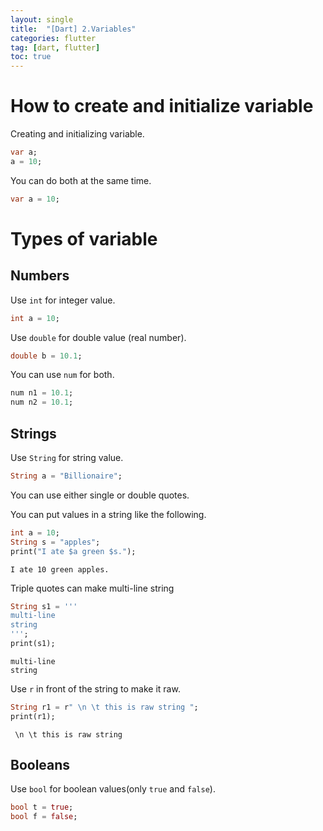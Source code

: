 ```yaml
---
layout: single
title:  "[Dart] 2.Variables"
categories: flutter
tag: [dart, flutter]
toc: true
---
```


# How to create and initialize variable  

Creating and initializing variable.  
```dart
var a;
a = 10;
```

You can do both at the same time.  
```dart
var a = 10;
```

# Types of variable  

## Numbers  

Use `int` for integer value.  
```dart
int a = 10;
```

Use `double` for double value (real number).  
```dart
double b = 10.1;
```

You can use `num` for both.
```dart
num n1 = 10.1;
num n2 = 10.1;
```

## Strings  

Use `String` for string value.  
```dart
String a = "Billionaire";
```
You can use either single or double quotes.  

You can put values in a string like the following.
```dart
int a = 10;
String s = "apples";
print("I ate $a green $s.");
```
```plaintext
I ate 10 green apples.
```

Triple quotes can make multi-line string
```dart
String s1 = '''
multi-line
string
''';
print(s1);
```
```plaintext
multi-line
string
```

Use `r` in front of the string to make it raw.
```dart
String r1 = r" \n \t this is raw string ";
print(r1);
```
```plaintext
 \n \t this is raw string 
```

## Booleans
Use `bool` for boolean values(only `true` and `false`).  
```dart
bool t = true;
bool f = false;
```





